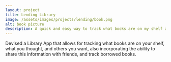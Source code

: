 ```yaml
---
layout: project
title: Lending Library
image: /assets/images/projects/lending/book.png
alt: book picture
description: A quick and easy way to track what books are on my shelf and which have been leant to a friend.
---
```


Devised a Library App that allows for tracking what books are on your shelf, what you thought, and others you want, also incorporating the ability to share this information with friends, and track borrowed books.
